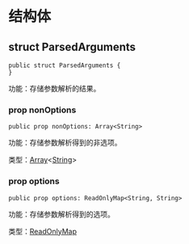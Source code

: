 # 结构体

## struct ParsedArguments

```cangjie
public struct ParsedArguments {
}
```

功能：存储参数解析的结果。

### prop nonOptions

```cangjie
public prop nonOptions: Array<String>
```

功能：存储参数解析得到的非选项。

类型：[Array](../../core/core_package_api/core_package_structs.md#struct-arrayt)\<[String](../../core/core_package_api/core_package_structs.md#struct-string)>

### prop options

```cangjie
public prop options: ReadOnlyMap<String, String>
```

功能：存储参数解析得到的选项。

类型：[ReadOnlyMap](../../collection/collection_package_api/collection_package_interface.md#interface-readonlymapk-v)
